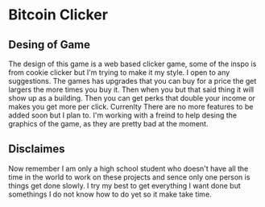 # Bitcoin Clicker

## Desing of Game
The design of this game is a web based clicker game, some of the inspo is from cookie clicker but I'm trying to make it my style. I open to any suggestions. The games has upgrades that you can buy for a price the get largers the more times you buy it. Then when you but that said thing it will show up as a building. Then you can get perks that double your income or makes you get more per click. Currenlty There are no more features to be added soon but I plan to. I'm working with a freind to help desing the graphics of the game, as they are pretty bad at the moment.

## Disclaimes
Now remember I am only a high school student who doesn't have all the time in the world to work on these projects and sence only one person is things get done slowly. I try my best to get everything I want done but somethings I do not know how to do yet so it make take time.


